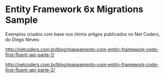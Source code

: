 # Entity Framework 6x Migrations Sample

Exemplos criados com base nos ótimis artigos publicados no Net Coders, do Diego Neves:

http://netcoders.com.br/blog/mapeamento-com-entity-framework-code-first-fluent-api-parte-1/

http://netcoders.com.br/blog/mapeamento-com-entity-framework-code-first-fluent-api-parte-2/
